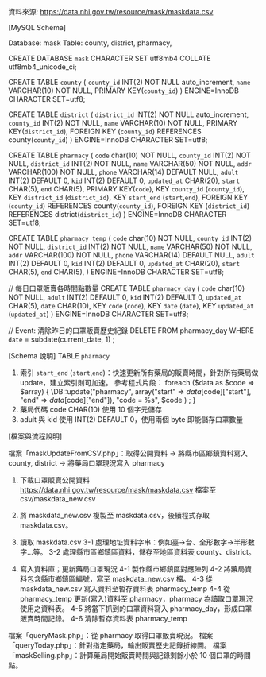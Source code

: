 ﻿資料來源: https://data.nhi.gov.tw/resource/mask/maskdata.csv

[MySQL Schema]

Database: mask
Table: county, district, pharmacy,

CREATE DATABASE `mask` CHARACTER SET utf8mb4 COLLATE utf8mb4_unicode_ci;

CREATE TABLE `county` (
    `county_id` INT(2) NOT NULL auto_increment,
    `name` VARCHAR(10)  NOT NULL,
    PRIMARY KEY(`county_id`)
) ENGINE=InnoDB CHARACTER SET=utf8;

CREATE TABLE `district` (
    `district_id` INT(2) NOT NULL auto_increment,
    `county_id` INT(2) NOT NULL,
    `name` VARCHAR(10)  NOT NULL,
    PRIMARY KEY(`district_id`),
    FOREIGN KEY (`county_id`) REFERENCES county(`county_id`)
) ENGINE=InnoDB CHARACTER SET=utf8;

CREATE TABLE `pharmacy` (
    `code` char(10) NOT NULL,
    `county_id` INT(2) NOT NULL,
    `district_id` INT(2) NOT NULL,
    `name` VARCHAR(50) NOT NULL,
    `addr` VARCHAR(100) NOT NULL,
    `phone` VARCHAR(14) DEFAULT NULL,
    `adult` INT(2) DEFAULT 0,
    `kid` INT(2) DEFAULT 0,
    `updated_at` CHAR(20),
    `start` CHAR(5),
    `end` CHAR(5),
    PRIMARY KEY(`code`),
    KEY `county_id` (`county_id`),
    KEY `district_id` (`district_id`),
    KEY `start_end` (`start`,`end`),
    FOREIGN KEY (`county_id`) REFERENCES county(`county_id`),
    FOREIGN KEY (`district_id`) REFERENCES district(`district_id`)
) ENGINE=InnoDB CHARACTER SET=utf8;

CREATE TABLE `pharmacy_temp` (
    `code` char(10) NOT NULL,
    `county_id` INT(2) NOT NULL,
    `district_id` INT(2) NOT NULL,
    `name` VARCHAR(50) NOT NULL,
    `addr` VARCHAR(100) NOT NULL,
    `phone` VARCHAR(14) DEFAULT NULL,
    `adult` INT(2) DEFAULT 0,
    `kid` INT(2) DEFAULT 0,
    `updated_at`  CHAR(20),
    `start` CHAR(5),
    `end` CHAR(5),
) ENGINE=InnoDB CHARACTER SET=utf8;

// 每日口罩販賣各時間點數量
CREATE TABLE `pharmacy_day` (
    `code` char(10) NOT NULL,
    `adult` INT(2) DEFAULT 0,
    `kid` INT(2) DEFAULT 0,
    `updated_at` CHAR(5),
    `date` CHAR(10),
    KEY `code` (`code`),
    KEY `date` (`date`),
    KEY `updated_at` (`updated_at`)
) ENGINE=InnoDB CHARACTER SET=utf8;

// Event: 清除昨日的口罩販賣歷史紀錄
DELETE FROM pharmacy_day WHERE `date` = subdate(current_date, 1) ;

[Schema 說明]
TABLE `pharmacy`
1. 索引 `start_end` (`start`,`end`)：快速更新所有藥局的販賣時間，針對所有藥局做 update，建立索引則可加速。
參考程式片段：
foreach ($data as $code => $array) {
    \DB::update("pharmacy", 
        array("start" => $data[$code]["start"], "end" => $data[$code]["end"]),
                   "code = %s", $code
        ) ;
}
2. 藥局代碼 code CHAR(10) 使用 10 個字元儲存
2. adult 與 kid 使用 INT(2) DEFAULT 0，使用兩個 byte 即能儲存口罩數量

[檔案與流程說明]

檔案「maskUpdateFromCSV.php」：取得公開資料 -> 將縣市區鄉鎮資料寫入 county, district -> 將藥局口罩現況寫入 pharmacy

1. 下載口罩販賣公開資料  https://data.nhi.gov.tw/resource/mask/maskdata.csv 檔案至 csv/maskdata_new.csv

2. 將 maskdata_new.csv 複製至 maskdata.csv，後續程式存取 maskdata.csv。

3. 讀取 maskdata.csv
    3-1 處理地址資料字串：例如臺->台、全形數字->半形數字...等。
    3-2 處理縣市區鄉鎮區資料，儲存至地區資料表 county、district。

4. 寫入資料庫；更新藥局口罩現況
    4-1 製作縣市鄉鎮區對應陣列
    4-2 將藥局資料包含縣市鄉鎮區編號，寫至 maskdata_new.csv 檔。
    4-3 從 maskdata_new.csv 寫入資料至暫存資料表 pharmacy_temp
    4-4 從 pharmacy_temp 更新(寫入)資料至 pharmacy，pharmacy 為讀取口罩現況使用之資料表。
    4-5 將當下抓到的口罩資料寫入 pharmacy_day，形成口罩販賣時間記錄。
    4-6 清除暫存資料表 pharmacy_temp

檔案「queryMask.php」：從 pharmacy 取得口罩販賣現況。
檔案「queryToday.php」：針對指定藥局，輸出販賣歷史記錄折線圖。
檔案「maskSelling.php」：計算藥局開始販賣時間與記錄剩餘小於 10 個口罩的時間點。